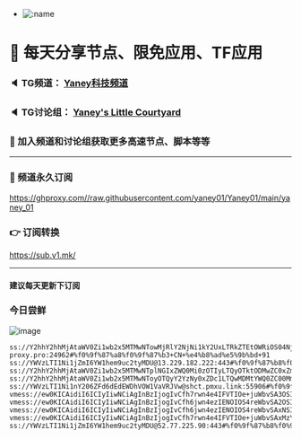 +   ![:name](https://count.getloli.com/get/@yaney01?theme=gelbooru-h)

# 🚀 每天分享节点、限免应用、TF应用
### 🔈 TG频道： [Yaney科技频道](https://t.me/yaney_01) 
### 🔈 TG讨论组： [Yaney's Little Courtyard](https://t.me/+caB8IkK7JvMzM2I1)
### 🔔 加入频道和讨论组获取更多高速节点、脚本等等  
***
### 🔗  频道永久订阅
   https://ghproxy.com//raw.githubusercontent.com/yaney01/Yaney01/main/yaney_01
### 👉  订阅转换
   https://sub.v1.mk/
***
#### 建议每天更新下订阅
### 今日尝鲜
![image](https://github.com/yaney01/Yaney01/assets/53202722/2eb6c5c8-30bd-4e2c-ac25-a4e82d8794c4)

```
ss://Y2hhY2hhMjAtaWV0Zi1wb2x5MTMwNTowMjRlY2NjNi1kY2UxLTRkZTEtOWRiOS04Njk0ZDUzMTk5NDE@free.node.kk-proxy.pro:24962#%f0%9f%87%a8%f0%9f%87%b3+CN+%e4%b8%ad%e5%9b%bd+91
ss://YWVzLTI1Ni1jZmI6YW1hem9uc2tyMDU@13.229.182.222:443#%f0%9f%87%b8%f0%9f%87%ac+SG+%e6%96%b0%e5%8a%a0%e5%9d%a1+85
ss://Y2hhY2hhMjAtaWV0Zi1wb2x5MTMwNTplNGIxZWQ0Mi0zOTIyLTQyOTktODMwZC0xZmJhOTFhMTQyM2U@183.240.222.80:2001#%f0%9f%87%a8%f0%9f%87%b3+CN+%e4%b8%ad%e5%9b%bd+151
ss://Y2hhY2hhMjAtaWV0Zi1wb2x5MTMwNToyOTQyY2YzNy0xZDc1LTQwMDMtYWQ0ZC00MmVkYjk4NmQ1OTY@pinhk.cu.edu.kg:10111#%f0%9f%87%b1%f0%9f%87%ba+LU+%e5%8d%a2%e6%a3%ae%e5%a0%a1+142
ss://YWVzLTI1Ni1nY206ZFd6dEdEWDhVOW1VaVRJVw@shct.pmxu.link:55906#%f0%9f%87%a8%f0%9f%87%b3+CN+%e4%b8%ad%e5%9b%bd+129
vmess://ew0KICAidiI6ICIyIiwNCiAgInBzIjogIvCfh7rwn4e4IFVTIOe+juWbvSA3OSIsDQogICJhZGQiOiAiNjQuNjQuMjMzLjYiLA0KICAicG9ydCI6ICI4MCIsDQogICJpZCI6ICIzZjk1OTE0Yy1hNTJiLTQ1MGYtYWEyMC05ODhhZDcyMGYyNTMiLA0KICAiYWlkIjogIjAiLA0KICAic2N5IjogImF1dG8iLA0KICAibmV0IjogIndzIiwNCiAgInR5cGUiOiAibm9uZSIsDQogICJob3N0IjogIjY0LjY0LjIzMy42IiwNCiAgInBhdGgiOiAiLyIsDQogICJ0bHMiOiAiIiwNCiAgInNuaSI6ICIiDQp9
vmess://ew0KICAidiI6ICIyIiwNCiAgInBzIjogIvCfh6jwn4ezIENOIOS4reWbvSA2OSIsDQogICJhZGQiOiAibWYwMWZ4Lm1pY2xvdWQuYnV6eiIsDQogICJwb3J0IjogIjQ2MDAxIiwNCiAgImlkIjogImU1NmM0M2ZkLTFjZWItNDU2NS1iYTdkLWRhMDE1MGQ4YzE4YSIsDQogICJhaWQiOiAiMCIsDQogICJzY3kiOiAiYXV0byIsDQogICJuZXQiOiAid3MiLA0KICAidHlwZSI6ICJub25lIiwNCiAgImhvc3QiOiAibWYwMWZ4Lm1pY2xvdWQuYnV6eiIsDQogICJwYXRoIjogIi96aC1jbiIsDQogICJ0bHMiOiAiIiwNCiAgInNuaSI6ICIiDQp9
vmess://ew0KICAidiI6ICIyIiwNCiAgInBzIjogIvCfh6jwn4ezIENOIOS4reWbvSAxNSIsDQogICJhZGQiOiAiZ3pkeC5qY25vZGUudG9wIiwNCiAgInBvcnQiOiAiMjgyMDQiLA0KICAiaWQiOiAiNTkwYzZjNmQtY2NjMy00YjljLWJlN2YtZDA2ZGUyYmUzM2VmIiwNCiAgImFpZCI6ICIwIiwNCiAgInNjeSI6ICJhdXRvIiwNCiAgIm5ldCI6ICJ3cyIsDQogICJ0eXBlIjogIm5vbmUiLA0KICAiaG9zdCI6ICJnemR4Lmpjbm9kZS50b3AiLA0KICAicGF0aCI6ICIvIiwNCiAgInRscyI6ICIiLA0KICAic25pIjogIiINCn0=
vmess://ew0KICAidiI6ICIyIiwNCiAgInBzIjogIvCfh7rwn4e4IFVTIOe+juWbvSAxMzYiLA0KICAiYWRkIjogIjQ1LjE5OS4xMzguMTUyIiwNCiAgInBvcnQiOiAiNTU0NDYiLA0KICAiaWQiOiAiNDE4MDQ4YWYtYTI5My00Yjk5LTliMGMtOThjYTQ2OTBkZDI0IiwNCiAgImFpZCI6ICI2NCIsDQogICJzY3kiOiAiYXV0byIsDQogICJuZXQiOiAidGNwIiwNCiAgInR5cGUiOiAibm9uZSIsDQogICJob3N0IjogIiIsDQogICJwYXRoIjogIiIsDQogICJ0bHMiOiAiIiwNCiAgInNuaSI6ICIiDQp9
ss://YWVzLTI1Ni1jZmI6YW1hem9uc2tyMDU@52.77.225.90:443#%f0%9f%87%b8%f0%9f%87%ac+SG+%e6%96%b0%e5%8a%a0%e5%9d%a1+180
